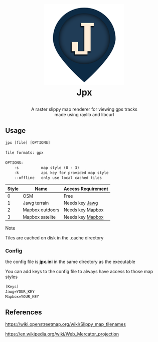 <!-- LOGO -->
<h1>
<p align="center">
  <img src="res/icon@2x.png" alt="Logo" width="256">
  <br>Jpx
</h1>
  <p align="center">
    A raster slippy map renderer for viewing gps tracks 
    <br>made using raylib and libcurl
  </p>
</p>

## Usage
```
jpx [file] [OPTIONS]

file formats: gpx

OPTIONS:
    -s          map style (0 - 3)
    -k          api key for provided map style
    --offline   only use local cached tiles
```
| Style | Name             | Access Requirement                          |
|-------|------------------|---------------------------------------------|
| 0     | OSM              | Free                                        |
| 1     | Jawg terrain     | Needs key [Jawg](https://www.jawg.io/en/)   |
| 2     | Mapbox outdoors  | Needs key [Mapbox](https://www.mapbox.com/) |
| 3     | Mapbox satelite  | Needs key [Mapbox](https://www.mapbox.com/) |

> [!Note]
> Tiles are cached on disk in the .cache directory

### Config
the config file is **jpx.ini** in the same directory as the executable

You can add keys to the config file to always have access to those map styles
```
[Keys]
Jawg=YOUR_KEY
Mapbox=YOUR_KEY
```


## References
https://wiki.openstreetmap.org/wiki/Slippy_map_tilenames 

https://en.wikipedia.org/wiki/Web_Mercator_projection
